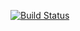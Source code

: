 [![Build Status](https://travis-ci.org/MinenhleS/greet-in-java.svg?branch=master)](https://travis-ci.org/MinenhleS/greet-in-java)
